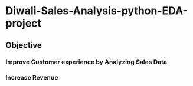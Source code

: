 # Diwali-Sales-Analysis-python-EDA-project
## Objective
### Improve Customer experience by Analyzing Sales Data
### Increase Revenue
